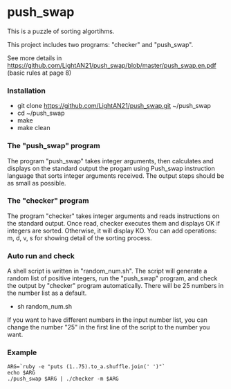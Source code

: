 # push_swap

This is a puzzle of sorting algortihms.

This project includes two programs: "checker" and "push_swap".

See more details in https://github.com/LightAN21/push_swap/blob/master/push_swap.en.pdf (basic rules at page 8)

### Installation
* git clone https://github.com/LightAN21/push_swap.git ~/push_swap
* cd ~/push_swap
* make
* make clean

### The "push_swap" program
The program "push_swap" takes integer arguments, then calculates and displays on the standard output the progam using Push_swap instruction language that sorts integer arguments received. The output steps should be as small as possible.

### The "checker" program
The program "checker" takes integer arguments and reads instructions on the standard output. Once read, checker executes them and displays OK if integers are sorted. Otherwise, it will display KO. You can add operations: m, d, v, s for showing detail of the sorting process.

### Auto run and check
A shell script is written in "random_num.sh". The script will generate a random list of positive integers, run the "push_swap" program, and check the output by "checker" program automatically. There will be 25 numbers in the number list as a default.

* sh random_num.sh

If you want to have different numbers in the input number list, you can change the number "25" in the first line of the script to the number you want.

### Example
```
ARG=`ruby -e "puts (1..75).to_a.shuffle.join(' ')"`
echo $ARG
./push_swap $ARG | ./checker -m $ARG
```

